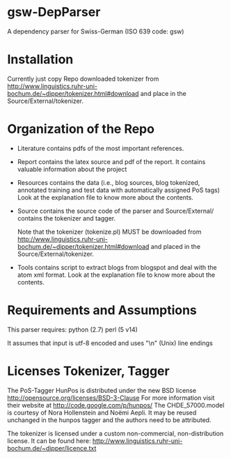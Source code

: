 gsw-DepParser
=============

A dependency parser for Swiss-German (ISO 639 code: gsw)

Installation
============

Currently just copy Repo
downloaded tokenizer from
http://www.linguistics.ruhr-uni-bochum.de/~dipper/tokenizer.html#download
and place in the Source/External/tokenizer.

Organization of the Repo
========================

- Literature
    contains pdfs of the most important references.
    
- Report 
    contains the latex source and pdf of the report. It contains valuable
    information about the project
    
- Resources
    contains the data (i.e., blog sources, blog tokenized,
    annotated training and test data with automatically assigned PoS tags)
    Look at the explanation file to know more about the contents.
    
- Source
    contains the source code of the parser and Source/External/ contains the tokenizer and tagger.
    
    Note that the tokenizer (tokenize.pl) MUST be downloaded from 
    http://www.linguistics.ruhr-uni-bochum.de/~dipper/tokenizer.html#download
    and placed in the Source/External/tokenizer.
    
- Tools
    contains script to extract blogs from blogspot and deal with the atom xml format.
    Look at the explanation file to know more about the contents.

Requirements and Assumptions
============================

This parser requires:
    python (2.7)
    perl   (5 v14)
    
It assumes that input is utf-8 encoded and uses "\n" (Unix) line endings

Licenses Tokenizer, Tagger
==========================

The PoS-Tagger HunPos is distributed under the new BSD license http://opensource.org/licenses/BSD-3-Clause
For more information visit their website at http://code.google.com/p/hunpos/
The CHDE_57000.model is courtesy of Nora Hollenstein and Noëmi Aepli.
It may be reused unchanged in the hunpos tagger and the authors need to be attributed.

The tokenizer is licensed under a custom non-commercial, non-distribution license.
It can be found here: http://www.linguistics.ruhr-uni-bochum.de/~dipper/licence.txt
